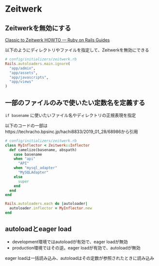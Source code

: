 # Zeitwerk

## Zeitwerkを無効にする

[Classic to Zeitwerk HOWTO — Ruby on Rails Guides](https://guides.rubyonrails.org/classic_to_zeitwerk_howto.html#having-app-in-the-autoload-paths)

以下のようにディレクトリやファイルを指定して、Zeitwerkを無効にできる

```ruby
# config/initializers/zeitwerk.rb
Rails.autoloaders.main.ignore(
  "app/admin",
  "app/assets",
  "app/javascripts",
  "app/views"
)
```

## 一部のファイルのみで使いたい定数名を定義する

`if basename` に使いたいファイル名やディレクトリの正規表現を指定

以下のコードの一部はhttps://techracho.bpsinc.jp/hachi8833/2019_01_28/68986から引用

```ruby
# config/initializers/zeitwerk.rb
class MyInflector < Zeitwerk::Inflector
  def camelize(basename, abspath)
    case basename
    when "api"
      "API"
    when "mysql_adapter"
      "MySQLAdapter"
    else
      super
    end
  end
end

Rails.autoloaders.each do |autoloader|
  autoloader.inflector = MyInflector.new
end
```

## autoloadとeager load

- development環境ではautoloadが有効で、eager loadが無効
- production環境ではその逆。eager loadが有効で、autoloadが無効

eager loadは一括読み込み、autoloadはその定数が参照されたときに読み込み
